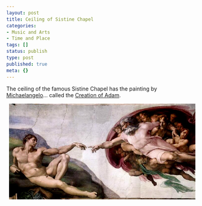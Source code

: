 ```yaml
---
layout: post
title: Ceiling of Sistine Chapel
categories:
- Music and Arts
- Time and Place
tags: []
status: publish
type: post
published: true
meta: {}
---
```

The ceiling of the famous Sistine Chapel has the painting by <a href="http://en.wikipedia.org/wiki/Michelangelo_Buonarroti">Michaelangelo</a>... called the <a href="http://en.wikipedia.org/wiki/Creation_of_Adam">Creation of Adam</a>.
<p align="center"><img src="/img/sis_chap_adam27489324.jpg" /></p>
